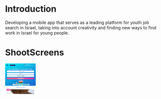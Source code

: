 # Introduction
Developing a mobile app that serves as a leading platform for youth job search in Israel, taking into account creativity and finding new ways to find work in Israel for young people.


# ShootScreens

<img width="100" height="100" src="https://github.com/rashaSheheibar/sahbak/blob/master/Images/image1.png?raw=true" />
